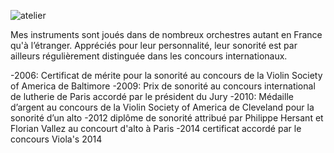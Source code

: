 ![atelier](https://lutherie.github.io/page3/files/stacks_image_18_1.png)

Mes instruments sont joués dans de nombreux orchestres autant en France qu'à l’étranger. 
Appréciés pour leur personnalité, leur sonorité est par ailleurs régulièrement distinguée dans les concours internationaux.


-2006: Certificat de mérite pour la sonorité au concours de la Violin Society of America de Baltimore
-2009: Prix de sonorité au concours international de lutherie de Paris accordé par le président du Jury
-2010: Médaille d’argent au concours de la Violin Society of America de Cleveland pour la sonorité d’un alto
-2012 diplôme de sonorité attribué par Philippe Hersant et Florian Vallez
au concourt d'alto à Paris
-2014 certificat accordé par le concours Viola's 2014
